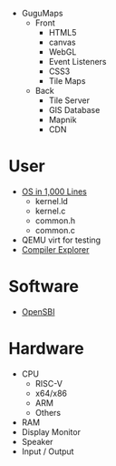 - GuguMaps
  - Front
    - HTML5
    - canvas
    - WebGL
    - Event Listeners
    - CSS3
    - Tile Maps
  - Back
    - Tile Server
    - GIS Database
    - Mapnik
    - CDN
# User
- [OS in 1,000 Lines](https://operating-system-in-1000-lines.vercel.app/en/)
  - kernel.ld
  - kernel.c
  - common.h
  - common.c
- QEMU virt for testing
- [Compiler Explorer](https://godbolt.org/)

# Software
- [OpenSBI](https://github.com/riscv-software-src/opensbi)

# Hardware
- CPU
  - RISC-V
  - x64/x86
  - ARM
  - Others
- RAM
- Display Monitor
- Speaker
- Input / Output
